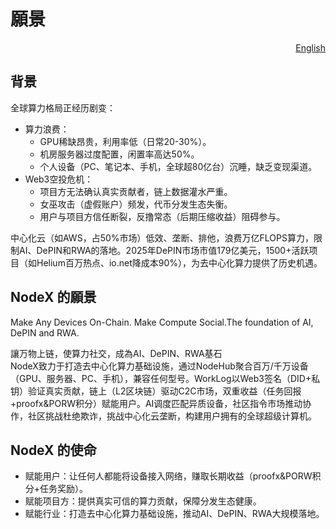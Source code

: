 # 願景

<p align="right"><a href="https://docs.node-x.xyz/en/about-node-x/imagine">English</a></p>

## 背景

全球算力格局正经历剧变：

* 算力浪费：
  * GPU稀缺昂贵，利用率低（日常20-30%）。
  * 机房服务器过度配置，闲置率高达50%。
  * 个人设备（PC、笔记本、手机，全球超80亿台）沉睡，缺乏变现渠道。
* Web3空投危机：
  * 项目方无法确认真实贡献者，链上数据灌水严重。
  * 女巫攻击（虚假账户）频发，代币分发生态失衡。
  * 用户与项目方信任断裂，反撸常态（后期压缩收益）阻碍参与。

中心化云（如AWS，占50%市场）低效、垄断、排他，浪费万亿FLOPS算力，限制AI、DePIN和RWA的落地。2025年DePIN市场市值179亿美元，1500+活跃项目（如Helium百万热点、io.net降成本90%），为去中心化算力提供了历史机遇。

## **NodeX 的願景**

Make Any Devices On-Chain. Make Compute Social.The foundation of AI, DePIN and RWA.

讓万物上链，使算力社交，成為AI、DePIN、RWA基石\
NodeX致力于打造去中心化算力基础设施，通过NodeHub聚合百万/千万设备（GPU、服务器、PC、手机），兼容任何型号。WorkLog以Web3签名（DID+私钥）验证真实贡献，链上（L2区块链）驱动C2C市场，双重收益（任务回报+proofx\&PORW积分）赋能用户。AI调度匹配异质设备，社区指令市场推动协作，社区挑战杜绝欺诈，挑战中心化云垄断，构建用户拥有的全球超级计算机。

## **NodeX 的使命**

* 赋能用户：让任何人都能将设备接入网络，赚取长期收益（proofx\&PORW积分+任务奖励）。
* 赋能项目方：提供真实可信的算力贡献，保障分发生态健康。
* 赋能行业：打造去中心化算力基础设施，推动AI、DePIN、RWA大规模落地。

